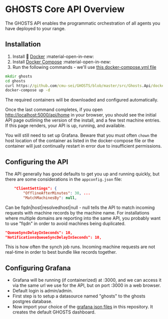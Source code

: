 # GHOSTS Core API Overview

The GHOSTS API enables the programmatic orchestration of all agents you have deployed to your range.

## Installation

1. Install 🐳 [Docker](https://docs.docker.com/install/) :material-open-in-new:
2. Install [Docker Compose](https://docs.docker.com/compose/install/) :material-open-in-new:
3. Run the following commands - we'll use [this docker-compose.yml file](https://github.com/cmu-sei/GHOSTS/blob/master/src/Ghosts.Api/docker-compose.yml)

```cmd
mkdir ghosts
cd ghosts
curl https://github.com/cmu-sei/GHOSTS/blob/master/src/Ghosts.Api/docker-compose.yml -o docker-compose.yml
docker-compose up -d
```

The required containers will be downloaded and configured automatically.

Once the last command completes, if you open [http://localhost:5000/api/home](http://localhost:5000/api/home) in your browser, you should see the initial API page outlining the version of the install, and a few test machine entries. If this page renders, your API is up, running, and available.

You will still need to set up Grafana. Beware that you must often `chown` the host location of the container as listed in the docker-compose file or the container will just continually restart in error due to insufficient permissions.

## Configuring the API

The API generally has good defaults to get you up and running quickly, but there are some considerations in the `appconfig.json` file:

```json
    "ClientSettings": {
        "OfflineAfterMinutes": 30, ...
        "MatchMachinesBy": null,
```

Can be fqdn|host|resolvedhost|null - null tells the API to match incoming requests with machine records by the machine name. For installations where multiple domains are reporting into the same API, you probably want to use "fqdn" in order to avoid machines being duplicated.


```json
"QueueSyncDelayInSeconds": 10,
"NotificationsQueueSyncDelayInSeconds": 10,
```

This is how often the synch job runs. Incoming machine requests are not real-time in order to best bundle like records together.

## Configuring Grafana

- Grafana will be running (if containerized) at :3000, and we can access it via the same url we use for the API, but on port :3000 in a web browser.
- Default login is admin/admin.
- First step is to setup a datasource named "ghosts" to the ghosts postgres database.
- Now import your choice of the [grafana json files](https://github.com/cmu-sei/GHOSTS/tree/master/configuration/grafana) in this repository. It creates the default GHOSTS dashboard.
